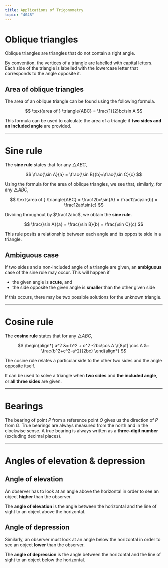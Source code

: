 ```yaml
---
title: Applications of Trigonometry
topic: "4048"
---
```

# Oblique triangles
Oblique triangles are triangles that do not contain a right angle.

By convention, the vertices of a triangle are labelled with capital letters. Each side of the triangle is labelled with the lowercase letter that corresponds to the angle opposite it.

## Area of oblique triangles

The area of an oblique triangle can be found using the following formula.

$$
\text{area of } \triangle{ABC} = \frac{1}{2}bc\sin A
$$

This formula can be used to calculate the area of a triangle if **two sides and an included angle** are provided.

---
# Sine rule
The **sine rule** states that for any $\triangle ABC$,

$$
\frac{\sin A}{a} = \frac{\sin B}{b}=\frac{\sin C}{c}
$$

Using the formula for the area of oblique triangles, we see that, similarly, for any $\triangle{ABC}$,

$$
\text{area of } \triangle{ABC} = \frac12bc\sin{A} = \frac12ac\sin{b} = \frac12ab\sin{c}
$$

Dividing throughout by $\frac12abc$, we obtain the **sine rule**.

$$
\frac{\sin A}{a} = \frac{\sin B}{b} = \frac{\sin C}{c}
$$

This rule posits a relationship between each angle and its opposite side in a triangle.
## Ambiguous case
If two sides and a non-included angle of a triangle are given, an **ambiguous** case of the sine rule may occur. This will happen if
- the given angle is **acute**, and
- the side opposite the given angle is **smaller** than the other given side

If this occurs, there may be two possible solutions for the unknown triangle.

---
# Cosine rule
The **cosine rule** states that for any $\triangle ABC$,

$$
\begin{align*}
a^2 &= b^2 + c^2 -2bc\cos A \\[8pt]
\cos A &= \frac{b^2+c^2-a^2}{2bc}
\end{align*}
$$

The cosine rule relates a particular side to the other two sides and the angle opposite itself.

It can be used to solve a triangle when **two sides** and **the included angle**, or **all three sides** are given.

---
# Bearings
The bearing of point $P$ from a reference point $O$ gives us the direction of $P$ from $O$. True bearings are always measured from the north and in the clockwise sense. A true bearing is always written as a **three-digit number** (excluding decimal places).

---
# Angles of elevation & depression
## Angle of elevation
An observer has to look at an angle above the horizontal in order to see an object **higher** than the observer.

The **angle of elevation** is the angle between the horizontal and the line of sight to an object above the horizontal.
    
## Angle of depression
Similarly, an observer must look at an angle below the horizontal in order to see an object **lower** than the observer.

The **angle of depression** is the angle between the horizontal and the line of sight to an object below the horizontal.